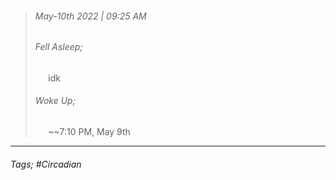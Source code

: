 >###### May-10th 2022 | 09:25 AM
>###### Fell Asleep;
> $\quad$ idk
>###### Woke Up;
> $\quad$ ~~7:10 PM, May 9th
> <br>

--- 

###### Tags; #Circadian